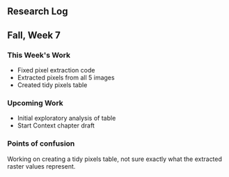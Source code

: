 ## Research Log


Fall, Week 7
----------------
  
### This Week's Work
- Fixed pixel extraction code
- Extracted pixels from all 5 images
- Created tidy pixels table

### Upcoming Work
- Initial exploratory analysis of table
- Start Context chapter draft

### Points of confusion
Working on creating a tidy pixels table, not sure exactly what the extracted raster values represent.